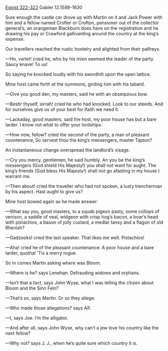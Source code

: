 [Egoist 322-323](https://archive.org/stream/ulysses00joyc_1?ref=ol#page/322/mode/2up) Gabler 12.1588-1630



Sure enough the castle car drove up with Martin on it and Jack Power
with him and a fellow named Crofter or Crofton, pensioner out of the
collector general’s, an orangeman Blackburn does have on the
registration and he drawing his pay or Crawford gallivanting around
the country at the king’s expense.

Our travellers reached the rustic hostelry and alighted from their palfreys.

—Ho, varlet! cried he, who by his mien seemed the leader of the party. Saucy knave! To us!

So saying he knocked loudly with his swordhilt upon the open lattice.

Mine host came forth at the summons, girding him with his tabard.

—Give you good den, my masters, said he with an obsequious bow.

—Bestir thyself, sirrah! cried he who had knocked. Look to our steeds. And for ourselves give us of your best for ifaith we need it.

—Lackaday, good masters, said the host, my poor house has but a bare larder. I know not what to offer your lordships.

—How now, fellow? cried the second of the party, a man of pleasant countenance, So servest thou the king’s messengers, master Taptun?

An instantaneous change overspread the landlord’s visage.

—Cry you mercy, gentlemen, he said humbly. An you be the king’s messengers (God shield His Majesty!) you shall not want for aught. The king’s friends (God bless His Majesty!) shall not go afasting in my house I warrant me.

—Then about! cried the traveller who had not spoken, a lusty trencherman by his aspect. Hast aught to give us?

Mine host bowed again as he made answer:

—What say you, good masters, to a squab pigeon pasty, some collops of venison, a saddle of veal, widgeon with crisp hog’s bacon, a boar’s head with pistachios, a bason of jolly custard, a medlar tansy and a flagon of old Rhenish?

—Gadzooks! cried the last speaker. That likes me well. Pistachios!

—Aha! cried he of the pleasant countenance. A poor house and a bare larder, quotha! ’Tis a merry rogue.

So in comes Martin asking where was Bloom.

—Where is he? says Lenehan. Defrauding widows and orphans.

—Isn’t that a fact, says John Wyse, what I was telling the citizen about Bloom and the Sinn Fein?

—That’s so, says Martin. Or so they allege.

—Who made those allegations? says Alf.

—I, says Joe. I’m the alligator.

—And after all, says John Wyse, why can’t a jew love his country like the next fellow?

—Why not? says J. J., when he’s quite sure which country it is.
